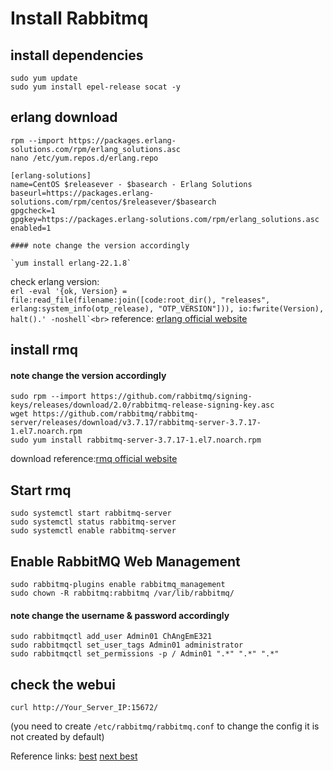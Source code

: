 # Install Rabbitmq

## install dependencies
```
sudo yum update
sudo yum install epel-release socat -y
```
## erlang download

`rpm --import https://packages.erlang-solutions.com/rpm/erlang_solutions.asc`<br>
`nano /etc/yum.repos.d/erlang.repo`
```
[erlang-solutions]
name=CentOS $releasever - $basearch - Erlang Solutions
baseurl=https://packages.erlang-solutions.com/rpm/centos/$releasever/$basearch
gpgcheck=1
gpgkey=https://packages.erlang-solutions.com/rpm/erlang_solutions.asc
enabled=1

#### note change the version accordingly

`yum install erlang-22.1.8`
```
check erlang version:<br>
```erl -eval '{ok, Version} = file:read_file(filename:join([code:root_dir(), "releases", erlang:system_info(otp_release), "OTP_VERSION"])), io:fwrite(Version), halt().' -noshell`<br>```
reference: [erlang official website](https://www.erlang-solutions.com/resources/download.html)
## install rmq

#### note change the version accordingly
```
sudo rpm --import https://github.com/rabbitmq/signing-keys/releases/download/2.0/rabbitmq-release-signing-key.asc
wget https://github.com/rabbitmq/rabbitmq-server/releases/download/v3.7.17/rabbitmq-server-3.7.17-1.el7.noarch.rpm
sudo yum install rabbitmq-server-3.7.17-1.el7.noarch.rpm
```
download reference:[rmq official website](https://www.rabbitmq.com/download.html)

## Start rmq
```
sudo systemctl start rabbitmq-server
sudo systemctl status rabbitmq-server
sudo systemctl enable rabbitmq-server
```
## Enable RabbitMQ Web Management
```
sudo rabbitmq-plugins enable rabbitmq_management
sudo chown -R rabbitmq:rabbitmq /var/lib/rabbitmq/
```
#### note change the username & password accordingly
```
sudo rabbitmqctl add_user Admin01 ChAngEmE321
sudo rabbitmqctl set_user_tags Admin01 administrator
sudo rabbitmqctl set_permissions -p / Admin01 ".*" ".*" ".*"
```
## check the webui

`curl http://Your_Server_IP:15672/ `

(you need to create `/etc/rabbitmq/rabbitmq.conf` to change the config it is not created by default)

Reference links:
[best](https://portal.cloudunboxed.net/knowledgebase/46/How-to-Install-RabbitMQ-Server-on-CentOS-7.html)
[next best](https://gist.github.com/fernandoaleman/fe34e83781f222dfd8533b36a52dddcc)
